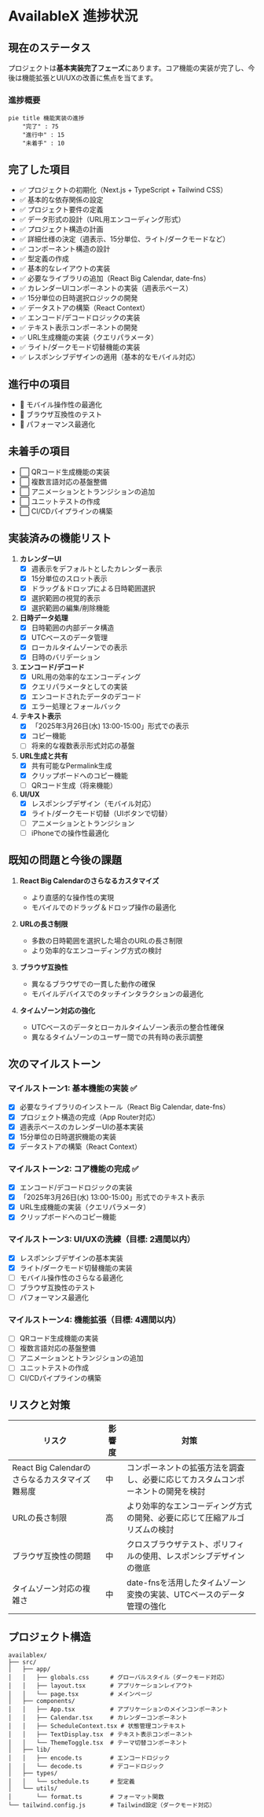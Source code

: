 # AvailableX 進捗状況

## 現在のステータス
プロジェクトは**基本実装完了フェーズ**にあります。コア機能の実装が完了し、今後は機能拡張とUI/UXの改善に焦点を当てます。

### 進捗概要
```mermaid
pie title 機能実装の進捗
    "完了" : 75
    "進行中" : 15
    "未着手" : 10
```

## 完了した項目
- ✅ プロジェクトの初期化（Next.js + TypeScript + Tailwind CSS）
- ✅ 基本的な依存関係の設定
- ✅ プロジェクト要件の定義
- ✅ データ形式の設計（URL用エンコーディング形式）
- ✅ プロジェクト構造の計画
- ✅ 詳細仕様の決定（週表示、15分単位、ライト/ダークモードなど）
- ✅ コンポーネント構造の設計
- ✅ 型定義の作成
- ✅ 基本的なレイアウトの実装
- ✅ 必要なライブラリの追加（React Big Calendar, date-fns）
- ✅ カレンダーUIコンポーネントの実装（週表示ベース）
- ✅ 15分単位の日時選択ロジックの開発
- ✅ データストアの構築（React Context）
- ✅ エンコード/デコードロジックの実装
- ✅ テキスト表示コンポーネントの開発
- ✅ URL生成機能の実装（クエリパラメータ）
- ✅ ライト/ダークモード切替機能の実装
- ✅ レスポンシブデザインの適用（基本的なモバイル対応）

## 進行中の項目
- 🔄 モバイル操作性の最適化
- 🔄 ブラウザ互換性のテスト
- 🔄 パフォーマンス最適化

## 未着手の項目
- ⬜ QRコード生成機能の実装
- ⬜ 複数言語対応の基盤整備
- ⬜ アニメーションとトランジションの追加
- ⬜ ユニットテストの作成
- ⬜ CI/CDパイプラインの構築

## 実装済みの機能リスト
1. **カレンダーUI**
   - [x] 週表示をデフォルトとしたカレンダー表示
   - [x] 15分単位のスロット表示
   - [x] ドラッグ＆ドロップによる日時範囲選択
   - [x] 選択範囲の視覚的表示
   - [x] 選択範囲の編集/削除機能

2. **日時データ処理**
   - [x] 日時範囲の内部データ構造
   - [x] UTCベースのデータ管理
   - [x] ローカルタイムゾーンでの表示
   - [x] 日時のバリデーション

3. **エンコード/デコード**
   - [x] URL用の効率的なエンコーディング
   - [x] クエリパラメータとしての実装
   - [x] エンコードされたデータのデコード
   - [x] エラー処理とフォールバック

4. **テキスト表示**
   - [x] 「2025年3月26日(水) 13:00-15:00」形式での表示
   - [x] コピー機能
   - [ ] 将来的な複数表示形式対応の基盤

5. **URL生成と共有**
   - [x] 共有可能なPermalink生成
   - [x] クリップボードへのコピー機能
   - [ ] QRコード生成（将来機能）

6. **UI/UX**
   - [x] レスポンシブデザイン（モバイル対応）
   - [x] ライト/ダークモード切替（UIボタンで切替）
   - [ ] アニメーションとトランジション
   - [ ] iPhoneでの操作性最適化

## 既知の問題と今後の課題
1. **React Big Calendarのさらなるカスタマイズ**
   - より直感的な操作性の実現
   - モバイルでのドラッグ＆ドロップ操作の最適化

2. **URLの長さ制限**
   - 多数の日時範囲を選択した場合のURLの長さ制限
   - より効率的なエンコーディング方式の検討

3. **ブラウザ互換性**
   - 異なるブラウザでの一貫した動作の確保
   - モバイルデバイスでのタッチインタラクションの最適化

4. **タイムゾーン対応の強化**
   - UTCベースのデータとローカルタイムゾーン表示の整合性確保
   - 異なるタイムゾーンのユーザー間での共有時の表示調整

## 次のマイルストーン
### マイルストーン1: 基本機能の実装 ✅
- [x] 必要なライブラリのインストール（React Big Calendar, date-fns）
- [x] プロジェクト構造の完成（App Router対応）
- [x] 週表示ベースのカレンダーUIの基本実装
- [x] 15分単位の日時選択機能の実装
- [x] データストアの構築（React Context）

### マイルストーン2: コア機能の完成 ✅
- [x] エンコード/デコードロジックの実装
- [x] 「2025年3月26日(水) 13:00-15:00」形式でのテキスト表示
- [x] URL生成機能の実装（クエリパラメータ）
- [x] クリップボードへのコピー機能

### マイルストーン3: UI/UXの洗練（目標: 2週間以内）
- [x] レスポンシブデザインの基本実装
- [x] ライト/ダークモード切替機能の実装
- [ ] モバイル操作性のさらなる最適化
- [ ] ブラウザ互換性のテスト
- [ ] パフォーマンス最適化

### マイルストーン4: 機能拡張（目標: 4週間以内）
- [ ] QRコード生成機能の実装
- [ ] 複数言語対応の基盤整備
- [ ] アニメーションとトランジションの追加
- [ ] ユニットテストの作成
- [ ] CI/CDパイプラインの構築

## リスクと対策
| リスク | 影響度 | 対策 |
|-------|-------|------|
| React Big Calendarのさらなるカスタマイズ難易度 | 中 | コンポーネントの拡張方法を調査し、必要に応じてカスタムコンポーネントの開発を検討 |
| URLの長さ制限 | 高 | より効率的なエンコーディング方式の開発、必要に応じて圧縮アルゴリズムの検討 |
| ブラウザ互換性の問題 | 中 | クロスブラウザテスト、ポリフィルの使用、レスポンシブデザインの徹底 |
| タイムゾーン対応の複雑さ | 中 | date-fnsを活用したタイムゾーン変換の実装、UTCベースのデータ管理の強化 |

## プロジェクト構造
```
availablex/
├── src/
│   ├── app/
│   │   ├── globals.css      # グローバルスタイル（ダークモード対応）
│   │   ├── layout.tsx       # アプリケーションレイアウト
│   │   └── page.tsx         # メインページ
│   ├── components/
│   │   ├── App.tsx          # アプリケーションのメインコンポーネント
│   │   ├── Calendar.tsx     # カレンダーコンポーネント
│   │   ├── ScheduleContext.tsx # 状態管理コンテキスト
│   │   ├── TextDisplay.tsx  # テキスト表示コンポーネント
│   │   └── ThemeToggle.tsx  # テーマ切替コンポーネント
│   ├── lib/
│   │   ├── encode.ts        # エンコードロジック
│   │   └── decode.ts        # デコードロジック
│   ├── types/
│   │   └── schedule.ts      # 型定義
│   └── utils/
│       └── format.ts        # フォーマット関数
└── tailwind.config.js       # Tailwind設定（ダークモード対応）
```
